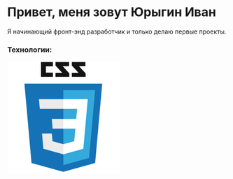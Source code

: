 # Привет, меня зовут Юрыгин Иван

Я начинающий фронт-энд разработчик и только делаю первые проекты.

### Технологии:
![CSS3](https://github.com/devicons/devicon/blob/master/icons/css3/css3-original-wordmark.svg)




